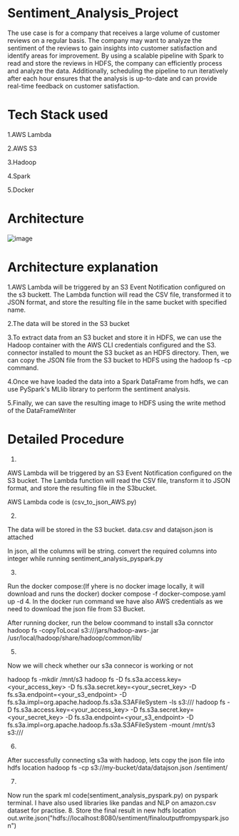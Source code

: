 # Sentiment_Analysis_Project

The use case is for a company that receives a large volume of customer reviews on a regular basis. The company may want to analyze the sentiment of the reviews to gain insights into customer satisfaction and identify areas for improvement. By using a scalable pipeline with Spark to read and store the reviews in HDFS, the company can efficiently process and analyze the data. Additionally, scheduling the pipeline to run iteratively after each hour ensures that the analysis is up-to-date and can provide real-time feedback on customer satisfaction.


# Tech Stack used

1.AWS Lambda 

2.AWS S3

3.Hadoop

4.Spark

5.Docker

# Architecture
![image](https://user-images.githubusercontent.com/58679637/222682521-771e4588-a4cf-496d-a8ee-8ebacd3fa423.png)


# Architecture explanation

1.AWS Lambda will be triggered by an S3 Event Notification configured on the s3 buckett. The Lambda function will read the CSV file, transformed it to JSON format, and store the resulting file in the same bucket with specified name.

2.The data will be stored in the S3 bucket

3.To extract data from an S3 bucket and store it in HDFS, we can use the Hadoop container with the AWS CLI credentials configured and the S3. connector installed to mount the S3 bucket as an HDFS directory. Then, we can copy the JSON file from the S3 bucket to HDFS using the hadoop fs -cp command.

4.Once we have loaded the data into a Spark DataFrame from hdfs, we can use PySpark's MLlib library to perform the sentiment analysis. 

5.Finally, we can save the resulting image to HDFS using the write method of the DataFrameWriter


# Detailed Procedure

1.
AWS Lambda will be triggered by an S3 Event Notification configured on the S3 bucket. The Lambda function will read the CSV file, transform it to JSON format, and store the resulting file in the S3bucket. 

AWS Lambda code is (csv_to_json_AWS.py)

2.
The data will be stored in the S3 bucket. data.csv and datajson.json is attached

In json, all the columns will be string. convert the required columns into integer while running sentiment_analysis_pyspark.py

3.
Run the docker compose:(If yhere is no docker image locally, it will download and runs the docker)
docker compose -f docker-compose.yaml up -d
4.
In the docker run command we have also AWS credentials as we need to download the json file from S3 Bucket.

After running docker, run the below coommand to install s3a connctor
hadoop fs -copyToLocal s3://<your-bucket-name>/jars/hadoop-aws-<your-hadoop-version>.jar /usr/local/hadoop/share/hadoop/common/lib/

5.
Now we will check whether our s3a connecor is working or not 
 
hadoop fs -mkdir /mnt/s3
hadoop fs -D fs.s3a.access.key=<your_access_key> -D fs.s3a.secret.key=<your_secret_key> -D fs.s3a.endpoint=<your_s3_endpoint> -D fs.s3a.impl=org.apache.hadoop.fs.s3a.S3AFileSystem -ls s3://<your-bucket-name>/
hadoop fs -D fs.s3a.access.key=<your_access_key> -D fs.s3a.secret.key=<your_secret_key> -D fs.s3a.endpoint=<your_s3_endpoint> -D fs.s3a.impl=org.apache.hadoop.fs.s3a.S3AFileSystem -mount /mnt/s3 s3://<your-bucket-name>/

6.
 After successfully connecting s3a with hadoop, lets copy the json file into hdfs location
 hadoop fs -cp s3://my-bucket/data/datajson.json /sentiment/

7.
 Now run the spark ml code(sentiment_analysis_pyspark.py) on pyspark terminal. I have also used libraries like pandas and NLP on amazon.csv dataset for practise.
8.
 Store the final result in new hdfs location 
 out.write.json("hdfs://localhost:8080/sentiment/finaloutputfrompyspark.json")
 
